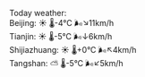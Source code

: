 Today weather:  
Beijing: ☀️   🌡️-4°C 🌬️↘11km/h  
Tianjin: ☀️   🌡️-5°C 🌬️↓6km/h  
Shijiazhuang: ☀️   🌡️+0°C 🌬️↖4km/h  
Tangshan: ⛅️  🌡️-5°C 🌬️↙5km/h  

